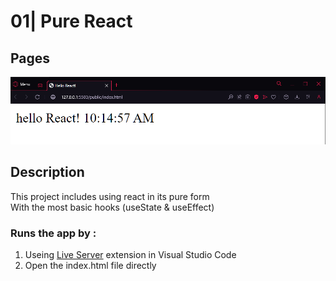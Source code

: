# 01| Pure React

## Pages

![project view](image.png)

## Description

This project includes using react in its pure form\
With the most basic hooks (useState & useEffect)

### Runs the app by :

1. Useing [Live Server](https://marketplace.visualstudio.com/items?itemName=ritwickdey.LiveServer) extension in Visual Studio Code
2. Open the index.html file directly
